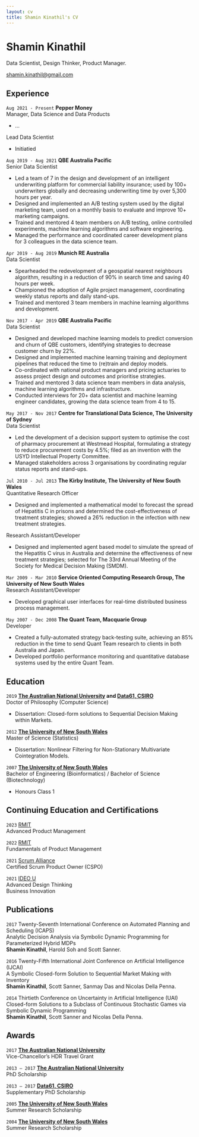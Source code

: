 ```yaml
---
layout: cv
title: Shamin Kinathil's CV
---
```

# Shamin Kinathil
Data Scientist, Design Thinker, Product Manager.

<div id="webaddress">
<a href="shamin.kinathil@gmail.com">shamin.kinathil@gmail.com</a>
</div>


## Experience

`Aug 2021 - Present` __Pepper Money__<br>
Manager, Data Science and Data Products

- ...

Lead Data Scientist

- Initiatied 

`Aug 2019 - Aug 2021` __QBE Australia Pacific__<br>
Senior Data Scientist

- Led a team of 7 in the design and development of an intelligent underwriting platform for commercial liability insurance; used by 100+ underwriters globally and decreasing underwriting time by over 5,300 hours per year.
- Designed and implemented an A/B testing system used by the digital marketing team, used on a monthly basis to evaluate and improve 10+ marketing campaigns.
- Trained and mentored 4 team members on A/B testing, online controlled experiments, machine learning algorithms and software engineering.
- Managed the performance and coordinated career development plans for 3 colleagues in the data science team.

`Apr 2019 - Aug 2019` __Munich RE Australia__<br>
Data Scientist

- Spearheaded the redevelopment of a geospatial nearest neighbours algorithm, resulting in a reduction of 90% in search time and saving 40 hours per week. 
- Championed the adoption of Agile project management, coordinating weekly status reports and daily stand-ups.
- Trained and mentored 3 team members in machine learning algorithms and development.
  
`Nov 2017 - Apr 2019` __QBE Australia Pacific__<br>
Data Scientist

- Designed and developed machine learning models to predict conversion and churn of QBE customers, identifying strategies to decrease customer churn by 22%. 
- Designed and implemented machine learning training and deployment pipelines that reduced the time to (re)train and deploy models.
- Co-ordinated with national product managers and pricing actuaries to assess project design and outcomes and prioritise strategies.
- Trained and mentored 3 data science team members in data analysis, machine learning algorithms and infrastructure.
- Conducted interviews for 20+ data scientist and machine learning engineer candidates, growing the data science team from 4 to 15.

`May 2017 - Nov 2017` __Centre for Translational Data Science, The University of Sydney__<br>
Data Scientist

- Led the development of a decision support system to optimise the cost of pharmacy procurement at Westmead Hospital, formulating a strategy to reduce procurement costs by 4.5%; filed as an invention with the USYD Intellectual Property Committee.
- Managed stakeholders across 3 organisations by coordinating regular status reports and stand-ups.

`Jul 2010 - Jul 2013` __The Kirby Institute, The University of New South Wales__<br>
Quantitative Research Officer

- Designed and implemented a mathematical model to forecast the spread of Hepatitis C in prisons and determined the cost-effectiveness of treatment strategies; showed a 26% reduction in the infection with new treatment strategies.

Research Assistant/Developer

- Designed and implemented agent based model to simulate the spread of the Hepatitis C virus in Australia and determine the effectiveness of new treatment strategies; selected for The 33rd Annual Meeting of the Society for Medical Decision Making (SMDM).

`Mar 2009 - Mar 2010` __Service Oriented Computing Research Group, The University of New South Wales__<br>
Research Assistant/Developer

- Developed graphical user interfaces for real-time distributed business process management.

`May 2007 - Dec 2008` __The Quant Team, Macquarie Group__<br>
Developer

- Created a fully-automated strategy back-testing suite, achieving an 85% reduction in the time to send Quant Team research to clients in both Australia and Japan.
- Developed portfolio performance monitoring and quantitative database systems used by the entire Quant Team.


## Education

`2019`
__[The Australian National University] and [Data61, CSIRO]__<br>
Doctor of Philosophy (Computer Science)

- Dissertation: Closed-form solutions to Sequential Decision Making within Markets.

`2012`
__[The University of New South Wales]__<br>
Master of Science (Statistics)

- Dissertation: Nonlinear Filtering for Non-Stationary Multivariate Cointegration Models.

`2007`
__[The University of New South Wales]__<br>
Bachelor of Engineering (Bioinformatics) / Bachelor of Science (Biotechnology)

- Honours Class 1

## Continuing Education and Certifications

`2023` [RMIT]<br>
Advanced Product Management

`2022` [RMIT]<br>
Fundamentals of Product Management

`2021` [Scrum Alliance]<br>
Certified Scrum Product Owner (CSPO)

`2021` [IDEO U]<br>
Advanced Design Thinking<br>
Business Innovation



## Publications

 `2017` Twenty-Seventh International Conference on Automated Planning and Scheduling (ICAPS)<br>
Analytic Decision Analysis via Symbolic Dynamic Programming for Parameterized Hybrid MDPs<br>
__Shamin Kinathil__, Harold Soh and Scott Sanner.<br>
<!-- Twenty-Seventh International Conference on Automated Planning and Scheduling, ICAPS 2017. -->
 
`2016` Twenty-Fifth International Joint Conference on Artificial Intelligence (IJCAI)<br>
A Symbolic Closed-form Solution to Sequential Market Making with Inventory<br>
__Shamin Kinathil__, Scott Sanner, Sanmay Das and Nicolas Della Penna.<br>
<!-- Twenty-Fifth International Joint Conference on Artificial Intelligence, IJCAI 2016. -->

`2014` Thirtieth Conference on Uncertainty in Artificial Intelligence (UAI)<br>
Closed-form Solutions to a Subclass of Continuous Stochastic Games via Symbolic Dynamic Programming<br>
__Shamin Kinathil__, Scott Sanner and Nicolas Della Penna.<br>
<!-- Thirtieth Conference on Uncertainty in Artificial Intelligence, UAI 2014. -->


## Awards

`2017` __[The Australian National University]__<br>
Vice-Chancellor’s HDR Travel Grant
 
`2013 – 2017` __[The Australian National University]__<br>
PhD Scholarship
 
`2013 – 2017` __[Data61, CSIRO]__<br>
Supplementary PhD Scholarship
 
`2005` __[The University of New South Wales]__<br>
Summer Research Scholarship
 
`2004` __[The University of New South Wales]__<br>
Summer Research Scholarship
 
[The Australian National University]: https://anu.edu.au/
[Data61, CSIRO]: https://data61.csiro.au/
[The University of New South Wales]: https://www.unsw.edu.au/
[RMIT]: https://www.rmit.edu.au/
[Scrum Alliance]: https://www.scrumalliance.org/
[IDEO U]: https://www.ideou.com/

[PLOS One]: https://journals.plos.org/plosone/article?id=10.1371/journal.pone.0245896

<!-- ### Footer

Last updated: May 2013 -->


